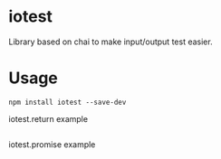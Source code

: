 # iotest

Library based on chai to make input/output test easier.

# Usage

`npm install iotest --save-dev`

iotest.return example
```

```

iotest.promise example
```

```

